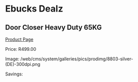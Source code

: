 
# Ebucks Dealz
## Door Closer Heavy Duty 65KG
[Product Page](https://www.ebucks.com/web/shop/productSelected.do?prodId=1200486826&catId=714962196)

Price: R499.00

Image: /web/cms/system/galleries/pics/prodimg/8803-silver-(DE)-300dpi.png

Savings: 


	
